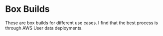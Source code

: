 # Box Builds
These are box builds for different use cases. I find that the best process is through AWS User data deployments. 
